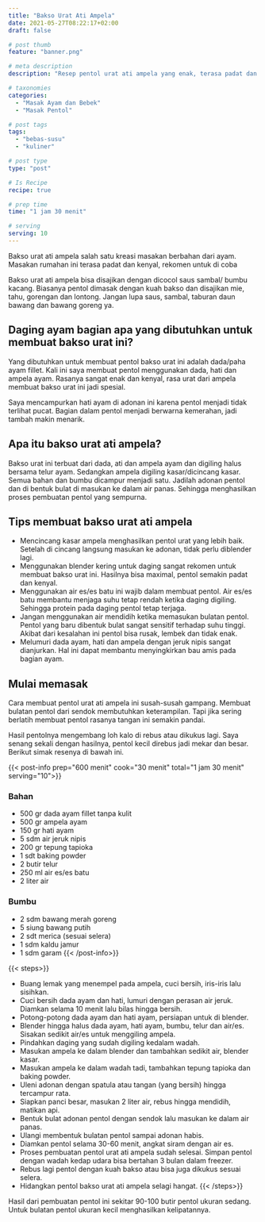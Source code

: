 ```yaml
---
title: "Bakso Urat Ati Ampela"
date: 2021-05-27T08:22:17+02:00
draft: false

# post thumb
feature: "banner.png"

# meta description
description: "Resep pentol urat ati ampela yang enak, terasa padat dan kenyal. Buat pecinta pentol bakso wajib mencoba resep yang saya buat ini."

# taxonomies
categories:
  - "Masak Ayam dan Bebek"
  - "Masak Pentol"

# post tags
tags:
  - "bebas-susu"
  - "kuliner"

# post type
type: "post"

# Is Recipe
recipe: true

# prep time
time: "1 jam 30 menit"

# serving
serving: 10
---
```


Bakso urat ati ampela salah satu kreasi masakan berbahan dari ayam. Masakan rumahan ini terasa padat dan kenyal, rekomen untuk di coba

Bakso urat ati ampela bisa disajikan dengan dicocol saus sambal/ bumbu kacang. Biasanya pentol dimasak dengan kuah bakso dan disajikan mie, tahu, gorengan dan lontong. Jangan lupa saus, sambal, taburan daun bawang dan bawang goreng ya.

## Daging ayam bagian apa yang dibutuhkan untuk membuat bakso urat ini?

Yang dibutuhkan untuk membuat pentol bakso urat ini adalah dada/paha ayam fillet. Kali ini saya membuat pentol menggunakan dada, hati dan ampela ayam. Rasanya sangat enak dan kenyal, rasa urat dari ampela membuat bakso urat ini jadi spesial.

Saya mencampurkan hati ayam di adonan ini karena pentol menjadi tidak terlihat pucat. Bagian dalam pentol menjadi berwarna kemerahan, jadi tambah makin menarik.

## Apa itu bakso urat ati ampela?

Bakso urat ini terbuat dari dada, ati dan ampela ayam dan digiling halus bersama telur ayam. Sedangkan ampela digiling kasar/dicincang kasar. Semua bahan dan bumbu dicampur menjadi satu. Jadilah adonan pentol dan di bentuk bulat di masukan ke dalam air panas. Sehingga menghasilkan proses pembuatan pentol yang sempurna.

## Tips membuat bakso urat ati ampela

- Mencincang kasar ampela menghasilkan pentol urat yang lebih baik. Setelah di cincang langsung masukan ke adonan, tidak perlu diblender lagi.
- Menggunakan blender kering untuk daging sangat rekomen untuk membuat bakso urat ini. Hasilnya bisa maximal, pentol semakin padat dan kenyal.
- Menggunakan air es/es batu ini wajib dalam membuat pentol. Air es/es batu membantu menjaga suhu tetap rendah ketika daging digiling. Sehingga protein pada daging pentol tetap terjaga.
- Jangan menggunakan air mendidih ketika memasukan bulatan pentol. Pentol yang baru dibentuk bulat sangat sensitif terhadap suhu tinggi. Akibat dari kesalahan ini pentol bisa rusak, lembek dan tidak enak.
- Melumuri dada ayam, hati dan ampela dengan jeruk nipis sangat dianjurkan. Hal ini dapat membantu menyingkirkan bau amis pada bagian ayam.

## Mulai memasak

Cara membuat pentol urat ati ampela ini susah-susah gampang. Membuat bulatan pentol dari sendok membutuhkan keterampilan. Tapi jika sering berlatih membuat pentol rasanya tangan ini semakin pandai.

Hasil pentolnya mengembang loh kalo di rebus atau dikukus lagi. Saya senang sekali dengan hasilnya, pentol kecil direbus jadi mekar dan besar.
Berikut simak resenya di bawah ini.

{{< post-info prep="600 menit" cook="30 menit" total="1 jam 30 menit" serving="10">}}

### Bahan

-  500 gr dada ayam fillet tanpa kulit
-  500 gr ampela ayam
-  150 gr hati ayam
-   5 sdm air jeruk nipis
-  200 gr tepung tapioka
-  1 sdt baking powder
-  2 butir telur
-  250 ml air es/es batu
-  2 liter air 

### Bumbu

-  2 sdm bawang merah goreng
-  5 siung bawang putih
-  2 sdt merica (sesuai selera)
-  1 sdm kaldu jamur
-  1 sdm garam
{{< /post-info>}}

{{< steps>}}
-   Buang lemak yang menempel pada ampela, cuci bersih, iris-iris lalu sisihkan.
-   Cuci bersih dada ayam dan hati, lumuri dengan perasan air jeruk. Diamkan selama 10 menit lalu bilas hingga bersih.
-   Potong-potong dada ayam dan hati ayam, persiapan untuk di blender. 
-   Blender hingga halus dada ayam, hati ayam, bumbu, telur dan air/es. Sisakan sedikit air/es untuk menggiling ampela.
-   Pindahkan daging yang sudah digiling kedalam wadah.
-   Masukan ampela ke dalam blender dan tambahkan sedikit air, blender kasar.
-   Masukan ampela ke dalam wadah tadi, tambahkan tepung tapioka dan baking powder.
-   Uleni adonan dengan spatula atau tangan (yang bersih) hingga tercampur rata.
-   Siapkan panci besar, masukan 2 liter air, rebus hingga mendidih, matikan api.
-   Bentuk bulat adonan pentol dengan sendok lalu masukan ke dalam air panas.
-   Ulangi membentuk bulatan pentol sampai adonan habis.
-   Diamkan pentol selama 30-60 menit, angkat siram dengan air es.
-   Proses pembuatan pentol urat ati ampela sudah selesai. Simpan pentol dengan wadah kedap udara bisa bertahan 3 bulan dalam freezer.
-   Rebus lagi pentol dengan kuah bakso atau bisa juga dikukus sesuai selera.
-   Hidangkan pentol bakso urat ati ampela selagi hangat.
{{< /steps>}}

Hasil dari pembuatan pentol ini sekitar 90-100 butir pentol ukuran sedang. Untuk bulatan pentol ukuran kecil menghasilkan kelipatannya.